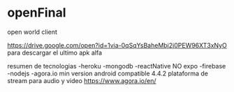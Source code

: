 # openFinal
open world client

https://drive.google.com/open?id=1via-0qSqYsBaheMbj2j0PEW96XT3xNyO para descargar el ultimo apk alfa

resumen de tecnologias
-heroku -mongodb -reactNative NO expo -firebase -nodejs -agora.io
min version android compatible 4.4.2
plataforma de stream para audio y video https://www.agora.io/en/
